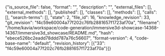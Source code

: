 {"is_source_file": false, "format": "", "description": "", "external_files": [], "external_methods": [], "published": [], "classes": [], "methods": [], "calls": [], "search-terms": [], "state": 2, "file_id": 16, "knowledge_revision": 33, "git_revision": "f4c59e60004a77f202c76fb2881657f1723af70a", "filename": "/home/kavia/workspace/code-generation/immersive3d-showcase-14368-14367/immersive3d_showcase/README.md", "hash": "ebece526bc2eadd78ddd787a76c56607", "format-version": 4, "code-base-name": "default", "revision_history": [{"33": "f4c59e60004a77f202c76fb2881657f1723af70a"}]}